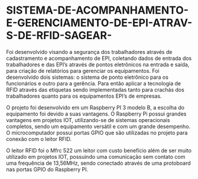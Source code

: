 # SISTEMA-DE-ACOMPANHAMENTO-E-GERENCIAMENTO-DE-EPI-ATRAV-S-DE-RFID-SAGEAR-

Foi desenvolvido visando a segurança dos trabalhadores através de cadastramento e acompanhamento de EPI, 
coletando dados de entrada dos trabalhadores e das EPI’s através de pontos eletrônicos na entrada e saída, para criação de relatórios para gerenciar os equipamentos. 
Foi desenvolvido dois sistemas: o sistema de ponto eletrônico para os funcionários e outro para a gerência.
Para então aplicar a tecnologia de RFID através das etiquetas sendo implementadas tanto para crachás dos trabalhadores quanto para os equipamentos EPI’s de empresas. 

O projeto foi desenvolvido em um Raspberry PI 3 modelo B, a escolha do equipamento foi devido a suas vantagens. 
O Raspberry Pi possui grandes vantagens em projetos IOT, utilizando-se de sistemas operacionais completos, sendo um equipamento versátil e com um grande desempenho. 
O microcomputador possui portas GPIO que são utilizadas no projeto para conexão com o leitor RFID. 

O leitor RFID foi o Mfrc 522 um leitor com custo benefício além de ser muito utilizado em projetos IOT, 
possuindo uma comunicação sem contato com uma frequência de 13,56MHz, sendo conectado através de uma protoboard nas portas GPIO do Raspberry PI.
